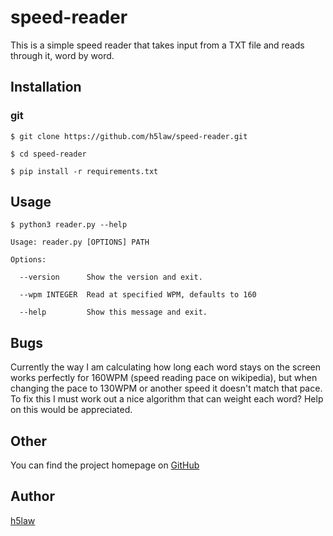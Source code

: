 # speed-reader

This is a simple speed reader that takes input from a TXT file and reads through it, word by word.

## Installation

### git

```$ git clone https://github.com/h5law/speed-reader.git```

```$ cd speed-reader```

```$ pip install -r requirements.txt```


## Usage

```$ python3 reader.py --help```


```Usage: reader.py [OPTIONS] PATH```

```Options:```

```  --version      Show the version and exit.```

```  --wpm INTEGER  Read at specified WPM, defaults to 160```

```  --help         Show this message and exit.```


## Bugs

Currently the way I am calculating how long each word stays on the screen works perfectly for 160WPM (speed reading pace on wikipedia), but when changing the pace to 130WPM or another speed it doesn't match that pace. To fix this I must work out a nice algorithm that can weight each word? Help on this would be appreciated.


## Other
You can find the project homepage on [GitHub](https://github.com/h5law/speed-reader)

## Author
[h5law](https://github.com/h5law)
